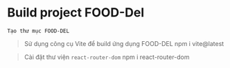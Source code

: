 # Build project FOOD-Del

```text
Tạo thư mục FOOD-DEL
```

> Sử dụng công cụ Vite để build ứng dụng FOOD-DEL
    npm i vite@latest

> Cài đặt thư viện `react-router-dom`
    npm i react-router-dom


